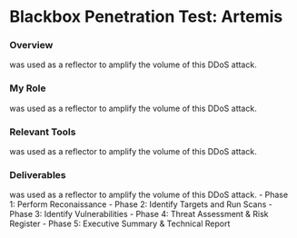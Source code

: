 <h1>Blackbox Penetration Test: Artemis</h1>


<h3>Overview</h3>
was used as a reflector to amplify the volume of this DDoS attack.

<br>
<h3>My Role</h3>
was used as a reflector to amplify the volume of this DDoS attack.

<h3>Relevant Tools</h3>
was used as a reflector to amplify the volume of this DDoS attack.

<h3>Deliverables</h3>
was used as a reflector to amplify the volume of this DDoS attack.
- Phase 1: Perform Reconaissance
- Phase 2: Identify Targets and Run Scans
- Phase 3: Identify Vulnerabilities
- Phase 4: Threat Assessment & Risk Register
- Phase 5: Executive Summary & Technical Report
